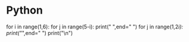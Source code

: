 # Python
for i in range(1,6):
    for j in range(5-i):
        print(" ",end=" ")
    for j in range(1,2*i):
        print("*",end=" ")
    print("\n")
